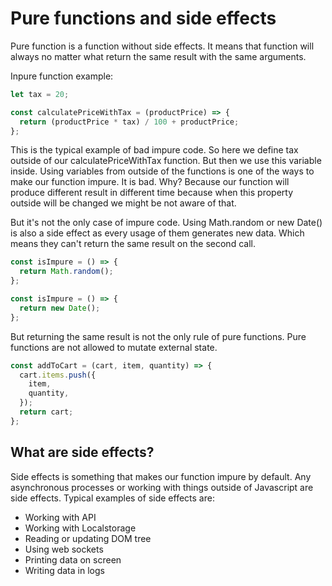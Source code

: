 # Pure functions and side effects

Pure function is a function without side effects. It means that function will always no matter what return the same result with the same arguments.

Inpure function example:

```javascript
let tax = 20;

const calculatePriceWithTax = (productPrice) => {
  return (productPrice * tax) / 100 + productPrice;
};
```

This is the typical example of bad impure code. So here we define tax outside of our calculatePriceWithTax function. But then we use this variable inside. Using variables from outside of the functions is one of the ways to make our function impure. It is bad. Why? Because our function will produce different result in different time because when this property outside will be changed we might be not aware of that.

But it's not the only case of impure code. Using Math.random or new Date() is also a side effect as every usage of them generates new data. Which means they can't return the same result on the second call.

```javascript
const isImpure = () => {
  return Math.random();
};
```

```javascript
const isImpure = () => {
  return new Date();
};
```

But returning the same result is not the only rule of pure functions. Pure functions are not allowed to mutate external state.

```javascript
const addToCart = (cart, item, quantity) => {
  cart.items.push({
    item,
    quantity,
  });
  return cart;
};
```

## What are side effects?

Side effects is something that makes our function impure by default. Any asynchronous processes or working with things outside of Javascript are side effects. Typical examples of side effects are:

- Working with API
- Working with Localstorage
- Reading or updating DOM tree
- Using web sockets
- Printing data on screen
- Writing data in logs
